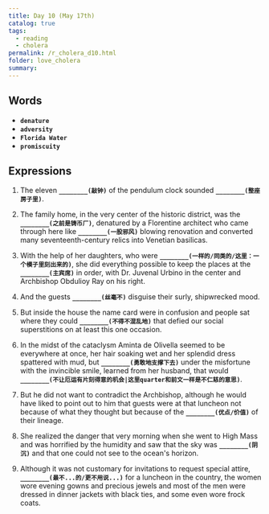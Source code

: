 ```yaml
---
title: Day 10 (May 17th)
catalog: true
tags: 
  - reading
  - cholera
permalink: /r_cholera_d10.html
folder: love_cholera
summary: 
---
```


## Words

-   <b data-toggle="tooltip" data-original-title="{{site.data.glossary.denature}}">`denature`</b>
-   <b data-toggle="tooltip" data-original-title="{{site.data.glossary.adversity}}">`adversity`</b>
-   <b data-toggle="tooltip" data-original-title="{{site.data.glossary.florida_water}}">`Florida Water`</b>
-   <b data-toggle="tooltip" data-original-title="{{site.data.glossary.promiscuity}}">`promiscuity`</b>


## Expressions

1.  The eleven <b data-toggle="tooltip" data-original-title="{{site.data.answers.a0_a}}">`________(敲钟)`</b> of the pendulum clock sounded <b data-toggle="tooltip" data-original-title="{{site.data.answers.a0_a2}}">`________(整座房子里)`</b>.

2.  The family home, in the very center of the historic district, was the <b data-toggle="tooltip" data-original-title="{{site.data.answers.a0_b}}">`________(之前是铸币厂)`</b>, denatured by a Florentine architect who came through here like <b data-toggle="tooltip" data-original-title="{{site.data.answers.a0_b2}}">`________(一股邪风)`</b> blowing renovation and converted many seventeenth-century relics into Venetian basilicas.

3.  With the help of her daughters, who were <b data-toggle="tooltip" data-original-title="{{site.data.answers.a0_c}}">`________(一样的/同类的/这里：一个模子里刻出来的)`</b>, she did everything possible to keep the places at the <b data-toggle="tooltip" data-original-title="{{site.data.answers.a0_c2}}">`________(主宾席)`</b> in order, with Dr. Juvenal Urbino in the center and Archbishop Obdulioy Ray on his right.

4.  And the guests <b data-toggle="tooltip" data-original-title="{{site.data.answers.a0_d}}">`________(丝毫不)`</b> disguise their surly, shipwrecked mood.

5.  But inside the house the name card were in confusion and people sat where they could <b data-toggle="tooltip" data-original-title="{{site.data.answers.a0_e}}">`________(不得不混乱地)`</b> that defied our social superstitions on at least this one occasion.

6.  In the midst of the cataclysm Aminta de Olivella seemed to be everywhere at once, her hair soaking wet and her splendid dress spattered with mud, but <b data-toggle="tooltip" data-original-title="{{site.data.answers.a0_f}}">`________(勇敢地支撑下去)`</b> under the misfortune with the invincible smile, learned from her husband, that would <b data-toggle="tooltip" data-original-title="{{site.data.answers.a0_f2}}">`________(不让厄运有片刻得意的机会|这里quarter和前文一样是不仁慈的意思)`</b>.

7.  But he did not want to contradict the Archbishop, although he would have liked to point out to him that guests were at that luncheon not because of what they thought but because of the <b data-toggle="tooltip" data-original-title="{{site.data.answers.a0_g}}">`________(优点/价值)`</b> of their lineage.

8.  She realized the danger that very morning when she went to High Mass and was horrified by the humidity and saw that the sky was <b data-toggle="tooltip" data-original-title="{{site.data.answers.a0_h}}">`________(阴沉)`</b> and that one could not see to the ocean's horizon.

9.  Although it was not customary for invitations to request special attire, <b data-toggle="tooltip" data-original-title="{{site.data.answers.a0_i}}">`________(最不...的/更不用说...)`</b> for a luncheon in the country, the women wore evening gowns and precious jewels and most of the men were dressed in dinner jackets with black ties, and some even wore frock coats.